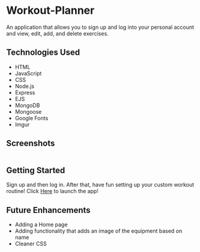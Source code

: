 # Workout-Planner
An application that allows you to sign up and log into your personal account and view, edit, add, and delete exercises.

## Technologies Used
- HTML
- JavaScript
- CSS
- Node.js
- Express
- EJS
- MongoDB
- Mongoose
- Google Fonts
- Imgur

## Screenshots

![]()

## Getting Started
Sign up and then log in. After that, have fun setting up your custom workout routine! 
Click [Here]() to launch the app!

## Future Enhancements
- Adding a Home page
- Adding functionality that adds an image of the equipment based on name
- Cleaner CSS
